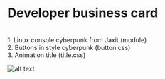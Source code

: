 # Developer business card
</br>
1. Linux console cyberpunk from Jaxit (module) </br>
2. Buttons in style cyberpunk (button.css) </br>
3. Animation title (title.css) </br>

![alt text](https://raw.githubusercontent.com/mateusz-kacpura/Wizyt-wka-programistyczna/main/wizyt%C3%B3wka%20programistyczna.png)
